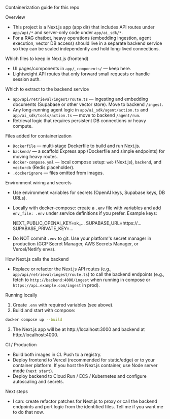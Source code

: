 Containerization guide for this repo

Overview
- This project is a Next.js app (app dir) that includes API routes under `app/api/*` and server-only code under `app/ai_sdk/*`.
- For a RAG chatbot, heavy operations (embedding ingestion, agent execution, vector DB access) should live in a separate backend service so they can be scaled independently and hold long-lived connections.

Which files to keep in Next.js (frontend)
- UI pages/components in `app/`, `components/` — keep here.
- Lightweight API routes that only forward small requests or handle session auth.

Which to extract to the backend service
- `app/api/retrieval/ingest/route.ts` — ingesting and embedding documents (Supabase or other vector store). Move to backend `/ingest`.
- Any long-running agent logic in `app/ai_sdk/agent/action.ts` and `app/ai_sdk/tools/action.ts` — move to backend `/agent/run`.
- Retrieval logic that requires persistent DB connections or heavy compute.

Files added for containerization
- `Dockerfile` — multi-stage Dockerfile to build and run Next.js.
- `backend/` — a scaffold Express app (Dockerfile and simple endpoints) for moving heavy routes.
- `docker-compose.yml` — local compose setup: `web` (Next.js), `backend`, and `vectordb` (Redis placeholder).
- `.dockerignore` — files omitted from images.

Environment wiring and secrets
- Use environment variables for secrets (OpenAI keys, Supabase keys, DB URLs).
- Locally with docker-compose: create a `.env` file with variables and add `env_file: .env` under service definitions if you prefer. Example keys:

  NEXT_PUBLIC_OPENAI_KEY=sk_...
  SUPABASE_URL=https://... 
  SUPABASE_PRIVATE_KEY=...

- Do NOT commit `.env` to git. Use your platform's secret manager in production (GCP Secret Manager, AWS Secrets Manager, or Vercel/Netlify envs).

How Next.js calls the backend
- Replace or refactor the Next.js API routes (e.g., `app/api/retrieval/ingest/route.ts`) to call the backend endpoints (e.g., fetch to `http://backend:4000/ingest` when running in compose or `https://api.example.com/ingest` in prod).

Running locally
1. Create `.env` with required variables (see above).
2. Build and start with compose:

```bash
docker compose up --build
```

3. The Next.js app will be at http://localhost:3000 and backend at http://localhost:4000.

CI / Production
- Build both images in CI. Push to a registry.
- Deploy frontend to Vercel (recommended for static/edge) or to your container platform. If you host the Next.js container, use Node server mode (`next start`).
- Deploy backend to Cloud Run / ECS / Kubernetes and configure autoscaling and secrets.

Next steps
- I can: create refactor patches for Next.js to proxy or call the backend endpoints and port logic from the identified files. Tell me if you want me to do that now.
